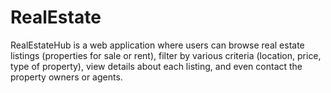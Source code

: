 # RealEstate
RealEstateHub is a web application where users can browse real estate listings (properties for sale or rent), filter by various criteria (location, price, type of property), view details about each listing, and even contact the property owners or agents.
